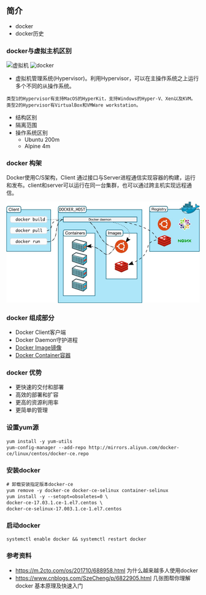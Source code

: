 ## 简介
- docker 
- docker历史

### docker与虚拟主机区别

![虚拟机](https://www.2cto.com/uploadfile/Collfiles/20171011/2017101109184447.jpg) 
![docker](https://www.2cto.com/uploadfile/Collfiles/20171011/2017101109184450.jpg)
* 虚拟机管理系统(Hypervisor)。利用Hypervisor，可以在主操作系统之上运行多个不同的从操作系统。
```
类型1的Hypervisor有支持MacOS的HyperKit，支持Windows的Hyper-V、Xen以及KVM。
类型2的Hypervisor有VirtualBox和VMWare workstation。
```
- 结构区别 
- 隔离范围
- 操作系统区别
  - Ubuntu 200m
  - Alpine 4m

### docker 构架 
Docker使用C/S架构，Client 通过接口与Server进程通信实现容器的构建，运行和发布。client和server可以运行在同一台集群，也可以通过跨主机实现远程通信。

![docker](../images/3.jpg)

### docker 组成部分
- Docker Client客户端
- Docker Daemon守护进程
- [Docker Image镜像](http://hainiubl.com/images/2016/image_ufs.png)
- [Docker Container容器](http://hainiubl.com/images/2016/container-ufs.png)

### docker 优势
- 更快速的交付和部署
- 高效的部署和扩容
- 更高的资源利用率
- 更简单的管理

### 设置yum源
```shell
yum install -y yum-utils
yum-config-manager --add-repo http://mirrors.aliyun.com/docker-ce/linux/centos/docker-ce.repo
```

### 安装docker
```shell
# 卸载安装指定版本docker-ce
yum remove -y docker-ce docker-ce-selinux container-selinux
yum install -y --setopt=obsoletes=0 \
docker-ce-17.03.1.ce-1.el7.centos \
docker-ce-selinux-17.003.1.ce-1.el7.centos
```

### 启动docker
```shell
systemctl enable docker && systemctl restart docker

```

### 参考资料
- https://m.2cto.com/os/201710/688958.html 为什么越来越多人使用docker
- https://www.cnblogs.com/SzeCheng/p/6822905.html 几张图帮你理解 docker 基本原理及快速入门